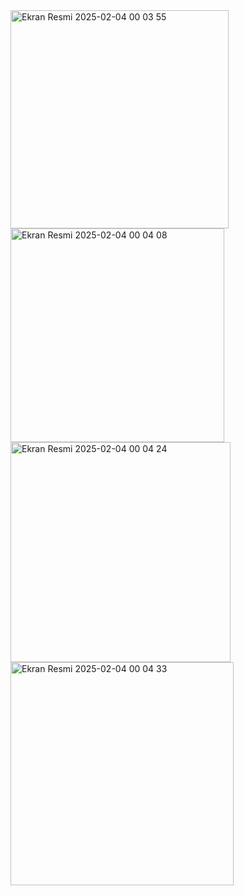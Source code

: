 <img width="349" alt="Ekran Resmi 2025-02-04 00 03 55" src="https://github.com/user-attachments/assets/48ba4ef2-3225-483c-8c08-4617c312bdc6" />
<img width="342" alt="Ekran Resmi 2025-02-04 00 04 08" src="https://github.com/user-attachments/assets/1319f92a-0512-4685-a14b-b6cacc270bdc" />
<img width="352" alt="Ekran Resmi 2025-02-04 00 04 24" src="https://github.com/user-attachments/assets/76a02e9b-5e60-4e87-92fd-37c736fcbba3" />
<img width="357" alt="Ekran Resmi 2025-02-04 00 04 33" src="https://github.com/user-attachments/assets/709abbbc-cf25-40d7-b153-b0b016f49303" />
